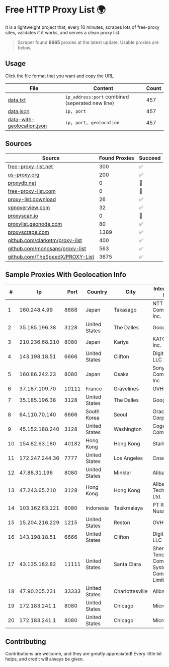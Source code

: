 
# Free HTTP Proxy List 🌍

It is a lightweight project that, every 10 minutes, scrapes lots of free-proxy sites, validates if it works, and serves a clean proxy list.


> Scraper found **6665** proxies at the latest update. Usable proxies are below.

## Usage

Click the file format that you want and copy the URL.


|File|Content|Count|
|----|-------|-----|
|[data.txt](https://raw.githubusercontent.com/themiralay/Proxy-List-World/master/data.txt)|`ip_address:port` combined (seperated new line)|457|
|[data.json](https://raw.githubusercontent.com/themiralay/Proxy-List-World/master/data.json)|`ip, port`|457|
|[data-with-geolocation.json](https://raw.githubusercontent.com/themiralay/Proxy-List-World/master/data-with-geolocation.json)|`ip, port, geolocation`|457|

## Sources

|Source|Found Proxies|Succeed|
|------|-------------|-------|
|[free-proxy-list.net](https://free-proxy-list.net)|300|✅|
|[us-proxy.org](https://www.us-proxy.org)|200|✅|
|[proxydb.net](http://proxydb.net)|0|🚫|
|[free-proxy-list.com](https://free-proxy-list.com/?page=&port=&type%5B%5D=http&type%5B%5D=https&up_time=0&search=Search)|0|🚫|
|[proxy-list.download](https://www.proxy-list.download/HTTP)|26|✅|
|[vpnoverview.com](https://vpnoverview.com/privacy/anonymous-browsing/free-proxy-servers)|32|✅|
|[proxyscan.io](https://www.proxyscan.io)|0|🚫|
|[proxylist.geonode.com](https://proxylist.geonode.com/api/proxy-list?limit=300&page=1&sort_by=lastChecked&sort_type=desc&protocols=http,https)|80|✅|
|[proxyscrape.com](https://api.proxyscrape.com/v2/?request=displayproxies&protocol=http&timeout=10000&country=all&ssl=all&anonymity=all)|1389|✅|
|[github.com/clarketm/proxy-list](https://raw.githubusercontent.com/clarketm/proxy-list/master/proxy-list-raw.txt)|400|✅|
|[github.com/monosans/proxy-list](https://raw.githubusercontent.com/monosans/proxy-list/main/proxies/http.txt)|563|✅|
|[github.com/TheSpeedX/PROXY-List](https://raw.githubusercontent.com/TheSpeedX/PROXY-List/master/http.txt)|3675|✅|


## Sample Proxies With Geolocation Info

|#|Ip|Port|Country|City|Internet Service Provider|
|-|--|----|-------|----|-------------------------|
|1|160.248.4.99|8888|Japan|Takasago|NTT PC Communications, Inc.|
|2|35.185.196.38|3128|United States|The Dalles|Google LLC|
|3|210.236.68.210|8080|Japan|Kariya|KATCH Network Inc.|
|4|143.198.18.51|6666|United States|Clifton|DigitalOcean, LLC|
|5|160.86.242.23|8080|Japan|Osaka|Sony Network Communications Inc|
|6|37.187.109.70|10111|France|Gravelines|OVH SAS|
|7|35.185.196.38|3128|United States|The Dalles|Google LLC|
|8|64.110.70.140|6666|South Korea|Seoul|Oracle Corporation|
|9|45.152.188.240|3128|United States|Washington|Cogent Communications|
|10|154.82.63.180|40182|Hong Kong|Hong Kong|Starbow Ltd|
|11|172.247.244.36|7777|United States|Los Angeles|Cnservers LLC|
|12|47.88.31.196|8080|United States|Minkler|Alibaba.com LLC|
|13|47.243.65.210|3128|Hong Kong|Hong Kong|Alibaba (US) Technology Co., Ltd.|
|14|103.162.63.121|8080|Indonesia|Tasikmalaya|PT Ring Media Nusantara|
|15|15.204.216.229|1215|United States|Reston|OVH SAS|
|16|143.198.18.51|6666|United States|Clifton|DigitalOcean, LLC|
|17|43.135.182.82|11111|United States|Santa Clara|Shenzhen Tencent Computer Systems Company Limited|
|18|47.90.205.231|33333|United States|Charlottesville|Alibaba.com LLC|
|19|172.183.241.1|8080|United States|Chicago|Microsoft|
|20|172.183.241.1|8080|United States|Chicago|Microsoft|



## Contributing

Contributions are welcome, and they are greatly appreciated! Every
little bit helps, and credit will always be given.

